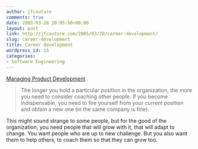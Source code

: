 ```yaml
---
author: jfcouture
comments: true
date: 2005-03-20 20:05:50+00:00
layout: post
link: http://jfcouture.com/2005/03/20/career-development/
slug: career-development
title: Career development
wordpress_id: 15
categories:
- Software Engineering
---
```


[Managing Product Development](http://www.jrothman.com/weblog/archive/2005_02_01_mpdarchive.html#110961821645264153)


<blockquote>The longer you hold a particular position in the organization, the more you need to consider coaching other people. If you become indispensable, you need to fire yourself from your current position and obtain a new one (in the same company is fine).</blockquote>



This might sound strange to some people, but for the good of the organization, you need people that will grow with it, that will adapt to change. You want people who are up to new challenge. But you also want them to help others, to coach them so that they can grow too.
